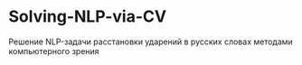 # Solving-NLP-via-CV

Решение NLP-задачи расстановки ударений в русских словах методами компьютерного зрения
